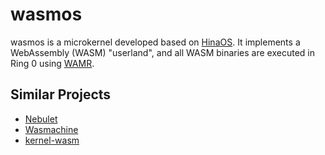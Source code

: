 # wasmos
wasmos is a microkernel developed based on [HinaOS](https://github.com/nuta/microkernel-book).
It implements a WebAssembly (WASM) "userland", and all WASM binaries are executed in Ring 0 using [WAMR](https://github.com/bytecodealliance/wasm-micro-runtime).

## Similar Projects
- [Nebulet](https://github.com/nebulet/nebulet)
- [Wasmachine](https://ieeexplore.ieee.org/document/9156135)
- [kernel-wasm](https://github.com/wasmerio/kernel-wasm)